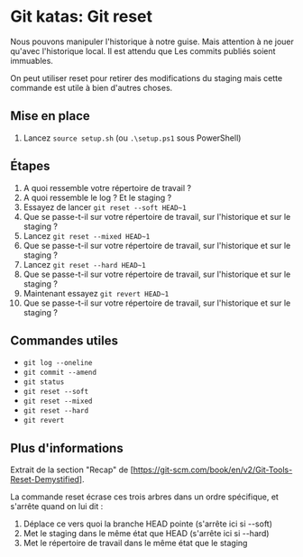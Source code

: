 # Git katas: Git reset

Nous pouvons manipuler l'historique à notre guise. Mais attention à ne jouer qu'avec l'historique local. Il est attendu que Les commits publiés soient immuables.

On peut utiliser reset pour retirer des modifications du staging mais cette commande est utile à bien d'autres choses.

## Mise en place

1. Lancez `source setup.sh` (ou `.\setup.ps1` sous PowerShell)

## Étapes

1. A quoi ressemble votre répertoire de travail ?
1. A quoi ressemble le log ? Et le staging ?
1. Essayez de lancer `git reset --soft HEAD~1`
1. Que se passe-t-il sur votre répertoire de travail, sur l'historique et sur le staging ?
1. Lancez `git reset --mixed HEAD~1`
1. Que se passe-t-il sur votre répertoire de travail, sur l'historique et sur le staging ?
1. Lancez `git reset --hard HEAD~1`
1. Que se passe-t-il sur votre répertoire de travail, sur l'historique et sur le staging ?
1. Maintenant essayez `git revert HEAD~1`
1. Que se passe-t-il sur votre répertoire de travail, sur l'historique et sur le staging ?

## Commandes utiles

- `git log --oneline`
- `git commit --amend`
- `git status`
- `git reset --soft`
- `git reset --mixed`
- `git reset --hard`
- `git revert`

## Plus d'informations

Extrait de la section "Recap" de [https://git-scm.com/book/en/v2/Git-Tools-Reset-Demystified].

La commande reset écrase ces trois arbres dans un ordre spécifique, et s'arrête quand on lui dit :

1. Déplace ce vers quoi la branche HEAD pointe (s'arrête ici si --soft)
2. Met le staging dans le même état que HEAD (s'arrête ici si --hard)
3. Met le répertoire de travail dans le même état que le staging
